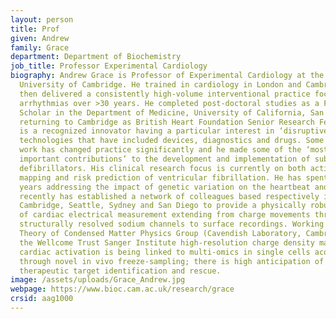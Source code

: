 ```yaml
---
layout: person
title: Prof
given: Andrew
family: Grace
department: Department of Biochemistry
job_title: Professor Experimental Cardiology
biography: Andrew Grace is Professor of Experimental Cardiology at the
  University of Cambridge. He trained in cardiology in London and Cambridge and
  then delivered a consistently high-volume interventional practice focused on
  arrhythmias over >30 years. He completed post-doctoral studies as a Fulbright
  Scholar in the Department of Medicine, University of California, San Diego
  returning to Cambridge as British Heart Foundation Senior Research Fellow.  He
  is a recognized innovator having a particular interest in ‘disruptive’
  technologies that have included devices, diagnostics and drugs. Some of his
  work has changed practice significantly and he made some of the ‘most
  important contributions’ to the development and implementation of subcutaneous
  defibrillators. His clinical research focus is currently on both activation
  mapping and risk prediction of ventricular fibrillation. He has spent over 25
  years addressing the impact of genetic variation on the heartbeat and most
  recently has established a network of colleagues based respectively in
  Cambridge, Seattle, Sydney and San Diego to provide a physically robust model
  of cardiac electrical measurement extending from charge movements through
  structurally resolved sodium channels to surface recordings. Working with the
  Theory of Condensed Matter Physics Group (Cavendish Laboratory, Cambridge) and
  the Wellcome Trust Sanger Institute high-resolution charge density mapping of
  cardiac activation is being linked to multi-omics in single cells acquired
  through novel in vivo freeze-sampling; there is high anticipation of
  therapeutic target identification and rescue.
image: /assets/uploads/Grace_Andrew.jpg
webpage: https://www.bioc.cam.ac.uk/research/grace
crsid: aag1000
---
```

